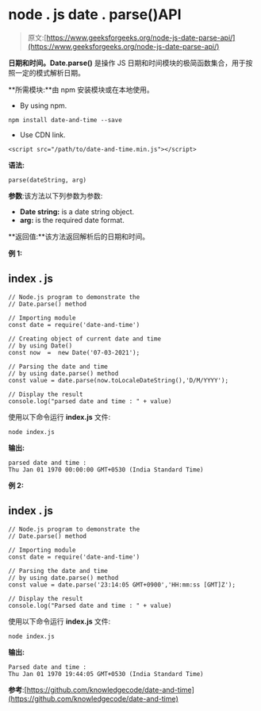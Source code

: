 # node . js date . parse()API

> 原文:[https://www.geeksforgeeks.org/node-js-date-parse-api/](https://www.geeksforgeeks.org/node-js-date-parse-api/)

**日期和时间。Date.parse()** 是操作 JS 日期和时间模块的极简函数集合，用于按照一定的模式解析日期。

**所需模块:**由 npm 安装模块或在本地使用。

*   By using npm.

```
npm install date-and-time --save
```

*   Use CDN link.

```
<script src="/path/to/date-and-time.min.js"></script>
```

**语法:**

```
parse(dateString, arg)
```

**参数**:该方法以下列参数为参数:

*   **Date string:** is a date string object.
*   **arg:** is the required date format.

**返回值:**该方法返回解析后的日期和时间。

**例 1:**

## index . js

```
// Node.js program to demonstrate the  
// Date.parse() method

// Importing module
const date = require('date-and-time')

// Creating object of current date and time 
// by using Date() 
const now  =  new Date('07-03-2021');

// Parsing the date and time
// by using date.parse() method
const value = date.parse(now.toLocaleDateString(),'D/M/YYYY');

// Display the result
console.log("parsed date and time : " + value)
```

使用以下命令运行 **index.js** 文件:

```
node index.js
```

**输出:**

```
parsed date and time :
Thu Jan 01 1970 00:00:00 GMT+0530 (India Standard Time)
```

**例 2:**

## index . js

```
// Node.js program to demonstrate the  
// Date.parse() method

// Importing module
const date = require('date-and-time')

// Parsing the date and time
// by using date.parse() method
const value = date.parse('23:14:05 GMT+0900','HH:mm:ss [GMT]Z');

// Display the result
console.log("Parsed date and time : " + value)
```

使用以下命令运行 **index.js** 文件:

```
node index.js
```

**输出:**

```
Parsed date and time :
Thu Jan 01 1970 19:44:05 GMT+0530 (India Standard Time)
```

**参考**:[https://github.com/knowledgecode/date-and-time](https://github.com/knowledgecode/date-and-time)